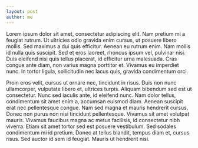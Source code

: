 ```yaml
---
layout: post
author: me
---
```

Lorem ipsum dolor sit amet, consectetur adipiscing elit. Nam pretium mi a feugiat rutrum. Ut ultricies odio gravida enim cursus, ut posuere libero mollis. Sed maximus a dui quis efficitur. Aenean eu rutrum enim. Nam mollis id nulla quis suscipit. Sed et eros laoreet, rhoncus ipsum vel, pulvinar nisi. Duis eleifend nisi quis tellus placerat, id efficitur urna malesuada. Cras congue ante diam, non varius magna porttitor et. Vivamus eu imperdiet nunc. In tortor ligula, sollicitudin nec lacus quis, gravida condimentum orci.

Proin eros velit, cursus ut ornare nec, tincidunt in risus. Duis non nunc ullamcorper, vulputate libero et, ultrices turpis. Aliquam bibendum sed est ut consectetur. Nunc sed iaculis ante, id eleifend nunc. Nam dolor tellus, condimentum sit amet enim a, accumsan euismod diam. Aenean suscipit erat nec pellentesque congue. Nam sed magna et mauris hendrerit cursus. Donec non purus non nisi tincidunt pellentesque. Vivamus sit amet volutpat mauris. Vivamus faucibus magna ac metus facilisis, id consectetur nibh viverra. Etiam sit amet tortor sed est posuere vestibulum. Sed sodales condimentum mi id pretium. Donec at tellus blandit, tempus diam et, cursus risus. Sed auctor id sem id feugiat. Mauris ut hendrerit nisi.